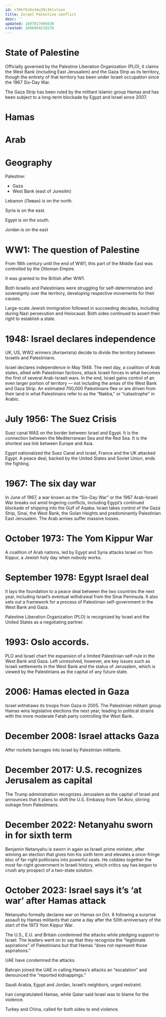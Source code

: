 ```yaml
---
id: c76kf5z6v34u39i3klvlxox
title: Israel Palestine conflict
desc: ''
updated: 1697017499430
created: 1696969216576
---
```



# State of Palestine
Officially governed by the Palestine Liberation Organization (PLO), it claims the West Bank (including East Jerusalem) and the Gaza Strip as its territory, though the entirety of that territory has been under Israeli occupation since the 1967 Six-Day War.

The Gaza Strip has been ruled by the militant Islamic group Hamas and has been subject to a long-term blockade by Egypt and Israel since 2007.

# Hamas

# Arab

# Geography

Palestine:
- Gaza
- West Bank (east of Juresilm)

Lebanon (Ливан) is on the north.

Syria is on the east.

Egypt is on the south.

Jordan is on the east

# WW1: The question of Palestine

From 16th century until the end of WW1, this part of the Middle East was controlled by the Ottoman Empire.

It was granted to the British after WW1.

Both Israelis and Palestinians were struggling for self-determination and sovereignty over the territory, developing respective movements for their causes.

Large-scale Jewish immigration followed in succeeding decades, including during Nazi persecution and Holocaust. Both sides continued to assert their right to establish a state.


# 1948: Israel declares independence

UK, US, WW2 winners (Антантата) decide to divide the territory between Israelis and Palestinians.

Israel declares independence in May 1948. The next day, a coalition of Arab states, allied with Palestinian factions, attack Israeli forces in what becomes the first of several Arab-Israeli wars. In the end, Israel gains control of an even larger portion of territory — not including the areas of the West Bank and Gaza Strip. An estimated 700,000 Palestinians flee or are driven from their land in what Palestinians refer to as the “Nakba,” or “catastrophe” in Arabic.

# July 1956: The Suez Crisis

Suez canal WAS on the border between Israel and Egypt. It is the connection between the Mediterranean Sea and the Red Sea. It is the shortest sea link between Europe and Asia.

Egypt nationalized the Suez Canal and Israel, France and the UK attacked Egypt. A peace deal, backed by the United States and Soviet Union, ends the fighting.


# 1967: The six day war 

In June of 1967, a war known as the “Six-Day War” or the 1967 Arab-Israeli War breaks out amid lingering conflicts, including Egypt’s continued blockade of shipping into the Gulf of Aqaba. Israel takes control of the Gaza Strip, Sinai, the West Bank, the Golan Heights and predominantly Palestinian East Jerusalem. The Arab armies suffer massive losses.

# October 1973: The Yom Kippur War


A coalition of Arab nations, led by Egypt and Syria attacks Israel on Yom Kippur, a Jewish holy day when nobody works.


# September 1978: Egypt Israel deal

It lays the foundation to a peace deal between the two countries the next year, including Israel’s eventual withdrawal from the Sinai Peninsula. It also sets out a framework for a process of Palestinian self-government in the West Bank and Gaza. 

Palestine Liberation Organization (PLO) is recognized by Israel and the United States as a negotiating partner.

# 1993: Oslo accords.

PLO and Israel chart the expansion of a limited Palestinian self-rule in the West Bank and Gaza. Left unresolved, however, are key issues such as Israeli settlements in the West Bank and the status of Jerusalem, which is viewed by the Palestinians as the capital of any future state.



# 2006: Hamas elected in Gaza

Israel withdraws its troops from Gaza in 2005. The Palestinian militant group Hamas wins legislative elections the next year, leading to political strains with the more moderate Fatah party controlling the West Bank.


# December 2008: Israel attacks Gaza

After rockets barrages into Israel by Palestinian militants.



# December 2017: U.S. recognizes Jerusalem as capital

The Trump administration recognizes Jerusalem as the capital of Israel and announces that it plans to shift the U.S. Embassy from Tel Aviv, stirring outrage from Palestinians.


# December 2022: Netanyahu sworn in for sixth term

Benjamin Netanyahu is sworn in again as Israeli prime minister, after winning an election that gives him his sixth term and elevates a once-fringe bloc of far-right politicians into powerful seats. He cobbles together the most far-right government in Israeli history, which critics say has begun to crush any prospect of a two-state solution.

# October 2023: Israel says it’s ‘at war’ after Hamas attack

Netanyahu formally declares war on Hamas on Oct. 8 following a surprise assault by Hamas militants that came a day after the 50th anniversary of the start of the 1973 Yom Kippur War.

The U.S., E.U. and Britain condemned the attacks while pledging support to Israel. The leaders went on to say that they recognize the “legitimate aspirations” of Palestinians but that Hamas “does not represent those aspirations.”

UAE have condemned the attacks. 

Bahrain joined the UAE in calling Hamas’s attacks an “escalation” and denounced the “reported kidnappings.”

Saudi Arabia, Egypt and Jordan, Israel’s neighbors, urged restraint.

Iran congratulated Hamas, while Qatar said Israel was to blame for the violence.

Turkey and China, called for both sides to end violence.